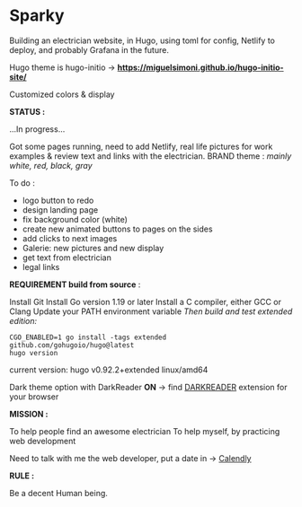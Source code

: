# Sparky

Building an electrician website, in Hugo, using toml for config, Netlify to deploy, and probably Grafana in the future. 

Hugo theme is hugo-initio -> **https://miguelsimoni.github.io/hugo-initio-site/**

Customized colors & display

**STATUS :**

...In progress...

Got some pages running, need to add Netlify, real life pictures for work examples & review text and links with the electrician. 
BRAND theme : *mainly white, red, black, gray*

To do :
- logo button to redo
- design landing page
- fix background color (white)
- create new animated buttons to pages on the sides
- add clicks to next images
- Galerie: new pictures and new display
- get text from electrician
- legal links

**REQUIREMENT build from source** :

Install Git
Install Go version 1.19 or later 
Install a C compiler, either GCC or Clang
Update your PATH environment variable 
*Then build and test extended edition:*
```
CGO_ENABLED=1 go install -tags extended github.com/gohugoio/hugo@latest
hugo version
```
 current version: hugo v0.92.2+extended linux/amd64 

Dark theme option with DarkReader **ON** -> find [DARKREADER](https://github.com/darkreader/darkreader) extension for your browser

**MISSION :**

To help people find an awesome electrician
To help myself, by practicing web development

Need to talk with me the web developer, put a date in -> [Calendly](https://calendly.com/ganitak/quick-coffee-talk)

**RULE :**

Be a decent Human being.
